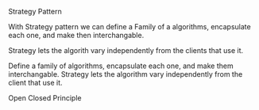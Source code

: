 Strategy Pattern


With Strategy pattern we can define a Family of a algorithms, encapsulate each one, and make then interchangable.

Strategy lets the algorith vary independently
from the clients that use it.


Define a family of algorithms, encapsulate each one, and
make them interchangable. Strategy lets the algorithm vary
independently from the client that use it.

Open Closed Principle
